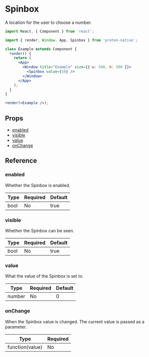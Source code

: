# Spinbox

A location for the user to choose a number.

```jsx
import React, { Component } from 'react';

import { render, Window, App, Spinbox } from 'proton-native';

class Example extends Component {
  render() {
    return (
      <App>
        <Window title="Example" size={{ w: 500, h: 500 }}>
          <Spinbox value={10} />
        </Window>
      </App>
    );
  }
}

render(<Example />);
```

## Props

- [enabled](#enabled)
- [visible](#visible)
- [value](#value)
- [onChange](#onChange)

## Reference

### enabled

Whether the Spinbox is enabled.

| **Type** | **Required** | **Default** |
| -------- | ------------ | ----------- |
| bool     | No           | true        |

### visible

Whether the Spinbox can be seen.

| **Type** | **Required** | **Default** |
| -------- | ------------ | ----------- |
| bool     | No           | true        |

### value

What the value of the Spinbox is set to.

| **Type** | **Required** | **Default** |
| -------- | ------------ | ----------- |
| number   | No           | 0           |

### onChange

When the Spinbox value is changed. The current value is passed as a parameter.

| **Type**        | **Required** |
| --------------- | ------------ |
| function(value) | No           |
